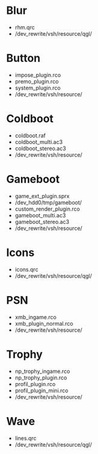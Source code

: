# Blur
* rhm.qrc
* /dev_rewrite/vsh/resource/qgl/


# Button
* impose_plugin.rco
* premo_plugin.rco
* system_plugin.rco
* /dev_rewrite/vsh/resource/


# Coldboot
* coldboot.raf
* coldboot_multi.ac3
* coldboot_stereo.ac3
* /dev_rewrite/vsh/resource/


# Gameboot
* game_ext_plugin.sprx
* /dev_hdd0/tmp/gameboot/
* custom_render_plugin.rco
* gameboot_multi.ac3
* gameboot_stereo.ac3
* /dev_rewrite/vsh/resource/


# Icons
* icons.qrc
* /dev_rewrite/vsh/resource/qgl/


# PSN
* xmb_ingame.rco
* xmb_plugin_normal.rco
* /dev_rewrite/vsh/resource/


# Trophy
* np_trophy_ingame.rco
* np_trophy_plugin.rco
* profil_plugin.rco
* profil_plugin_mini.rco
* /dev_rewrite/vsh/resource/


# Wave
* lines.qrc
* /dev_rewrite/vsh/resource/qgl/
